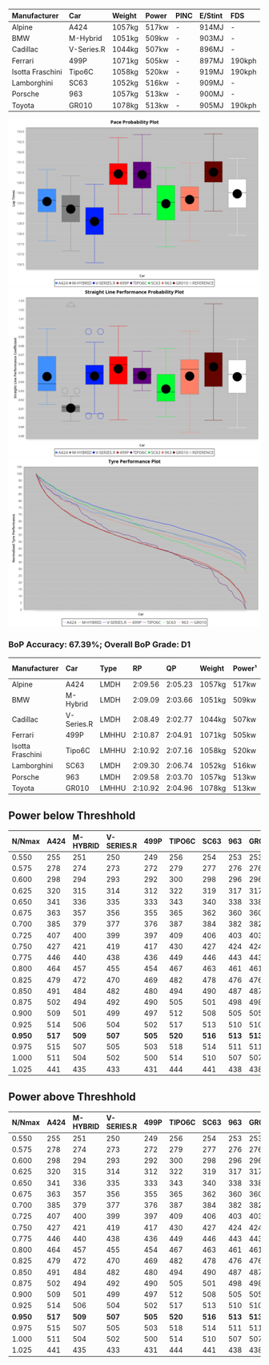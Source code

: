 | Manufacturer     | Car        | Weight | Power | PINC    | E/Stint | FDS     |
|:-|:-|:-|:-|:-|:-|:-|
| Alpine           | A424       | 1057kg | 517kw |    -    | 914MJ   |    -    |
| BMW              | M-Hybrid   | 1051kg | 509kw |    -    | 903MJ   |    -    |
| Cadillac         | V-Series.R | 1044kg | 507kw |    -    | 896MJ   |    -    |
| Ferrari          | 499P       | 1071kg | 505kw |    -    | 897MJ   | 190kph  |
| Isotta Fraschini | Tipo6C     | 1058kg | 520kw |    -    | 919MJ   | 190kph  |
| Lamborghini      | SC63       | 1052kg | 516kw |    -    | 909MJ   |    -    |
| Porsche          | 963        | 1057kg | 513kw |    -    | 900MJ   |    -    |
| Toyota           | GR010      | 1078kg | 513kw |    -    | 905MJ   | 190kph  |

![PACECHART](./IMG/ACOMETHOD.png)
![STRAIGHTLINEPERFORMANCECHART](./IMG/ACOMETHOD_sp.png)
![TYREPERFORMANCECHART](./IMG/ACOMETHOD_tw.png)

### BoP Accuracy: 67.39%; Overall BoP Grade: D1
| Manufacturer     | Car        | Type  | RP      | QP      | Weight | Power¹ | Threshhold | PINC    | Power² | E/Stint | AVG Vmax  | FDS     | RDLC | L/Stint | BOP-Grade | Model Accuracy | Model Points | Match% |
|:-|:-|:-|:-|:-|:-|:-|:-|:-|:-|:-|:-|:-|:-|:-|:-|:-|:-|:-|
| Alpine           | A424       | LMDH  | 2:09.56 | 2:05.23 | 1057kg | 517kw  | 210.0kph   |    -    | 517kw  |  914MJ  | 301.74kph |    -    | 1.01 | 25      | +C2       | 100.00%        | 642          | 74.92% |
| BMW              | M-Hybrid   | LMDH  | 2:09.09 | 2:03.66 | 1051kg | 509kw  | 210.0kph   |    -    | 509kw  |  903MJ  | 296.67kph |    -    | 1.02 | 25      | -D1       | 100.00%        | 1714         | 68.37% |
| Cadillac         | V-Series.R | LMDH  | 2:08.49 | 2:02.77 | 1044kg | 507kw  | 210.0kph   |    -    | 507kw  |  896MJ  | 300.98kph |    -    | 1.02 | 25      | -Ω1       | 98.95%         | 2271         | 48.50% |
| Ferrari          | 499P       | LMHHU | 2:10.87 | 2:04.91 | 1071kg | 505kw  | 210.0kph   |    -    | 505kw  |  897MJ  | 301.10kph | 190kph  | 1.02 | 25      | +C2       | 99.93%         | 2718         | 72.69% |
| Isotta Fraschini | Tipo6C     | LMHHU | 2:10.92 | 2:07.16 | 1058kg | 520kw  | 210.0kph   |    -    | 520kw  |  919MJ  | 302.17kph | 190kph  | 1.05 | 25      | +Ω1       | 92.36%         | 133          | 33.86% |
| Lamborghini      | SC63       | LMDH  | 2:09.30 | 2:06.74 | 1052kg | 516kw  | 210.0kph   |    -    | 516kw  |  909MJ  | 299.68kph |    -    | 1.04 | 25      | -B2       | 96.54%         | 418          | 81.72% |
| Porsche          | 963        | LMDH  | 2:09.58 | 2:03.70 | 1057kg | 513kw  | 210.0kph   |    -    | 513kw  |  900MJ  | 301.38kph |    -    | 1.01 | 25      | -A2       | 99.98%         | 6168         | 90.58% |
| Toyota           | GR010      | LMHHU | 2:10.92 | 2:04.96 | 1078kg | 513kw  | 210.0kph   |    -    | 513kw  |  905MJ  | 301.96kph | 190kph  | 1.01 | 25      | +D1       | 98.53%         | 3557         | 68.51% |

## Power below Threshhold
| N/Nmax    | A424    | M-HYBRID | V-SERIES.R | 499P    | TIPO6C  | SC63    | 963     | GR010   |
|:-|:-|:-|:-|:-|:-|:-|:-|:-|
|  0.550    |  255    |  251     |  250       |  249    |  256    |  254    |  253    |  253    |
|  0.575    |  278    |  274     |  273       |  272    |  279    |  277    |  276    |  276    |
|  0.600    |  298    |  294     |  293       |  292    |  300    |  298    |  296    |  296    |
|  0.625    |  320    |  315     |  314       |  312    |  322    |  319    |  317    |  317    |
|  0.650    |  341    |  336     |  335       |  333    |  343    |  340    |  338    |  338    |
|  0.675    |  363    |  357     |  356       |  355    |  365    |  362    |  360    |  360    |
|  0.700    |  385    |  379     |  377       |  376    |  387    |  384    |  382    |  382    |
|  0.725    |  407    |  400     |  399       |  397    |  409    |  406    |  403    |  403    |
|  0.750    |  427    |  421     |  419       |  417    |  430    |  427    |  424    |  424    |
|  0.775    |  446    |  440     |  438       |  436    |  449    |  446    |  443    |  443    |
|  0.800    |  464    |  457     |  455       |  454    |  467    |  463    |  461    |  461    |
|  0.825    |  479    |  472     |  470       |  469    |  482    |  478    |  476    |  476    |
|  0.850    |  491    |  484     |  482       |  480    |  494    |  490    |  487    |  487    |
|  0.875    |  502    |  494     |  492       |  490    |  505    |  501    |  498    |  498    |
|  0.900    |  509    |  501     |  499       |  497    |  512    |  508    |  505    |  505    |
|  0.925    |  514    |  506     |  504       |  502    |  517    |  513    |  510    |  510    |
| **0.950** | **517** | **509**  | **507**    | **505** | **520** | **516** | **513** | **513** |
|  0.975    |  515    |  507     |  505       |  503    |  518    |  514    |  511    |  511    |
|  1.000    |  511    |  504     |  502       |  500    |  514    |  510    |  507    |  507    |
|  1.025    |  441    |  435     |  433       |  431    |  444    |  441    |  438    |  438    |

## Power above Threshhold
| N/Nmax    | A424    | M-HYBRID | V-SERIES.R | 499P    | TIPO6C  | SC63    | 963     | GR010   |
|:-|:-|:-|:-|:-|:-|:-|:-|:-|
|  0.550    |  255    |  251     |  250       |  249    |  256    |  254    |  253    |  253    |
|  0.575    |  278    |  274     |  273       |  272    |  279    |  277    |  276    |  276    |
|  0.600    |  298    |  294     |  293       |  292    |  300    |  298    |  296    |  296    |
|  0.625    |  320    |  315     |  314       |  312    |  322    |  319    |  317    |  317    |
|  0.650    |  341    |  336     |  335       |  333    |  343    |  340    |  338    |  338    |
|  0.675    |  363    |  357     |  356       |  355    |  365    |  362    |  360    |  360    |
|  0.700    |  385    |  379     |  377       |  376    |  387    |  384    |  382    |  382    |
|  0.725    |  407    |  400     |  399       |  397    |  409    |  406    |  403    |  403    |
|  0.750    |  427    |  421     |  419       |  417    |  430    |  427    |  424    |  424    |
|  0.775    |  446    |  440     |  438       |  436    |  449    |  446    |  443    |  443    |
|  0.800    |  464    |  457     |  455       |  454    |  467    |  463    |  461    |  461    |
|  0.825    |  479    |  472     |  470       |  469    |  482    |  478    |  476    |  476    |
|  0.850    |  491    |  484     |  482       |  480    |  494    |  490    |  487    |  487    |
|  0.875    |  502    |  494     |  492       |  490    |  505    |  501    |  498    |  498    |
|  0.900    |  509    |  501     |  499       |  497    |  512    |  508    |  505    |  505    |
|  0.925    |  514    |  506     |  504       |  502    |  517    |  513    |  510    |  510    |
| **0.950** | **517** | **509**  | **507**    | **505** | **520** | **516** | **513** | **513** |
|  0.975    |  515    |  507     |  505       |  503    |  518    |  514    |  511    |  511    |
|  1.000    |  511    |  504     |  502       |  500    |  514    |  510    |  507    |  507    |
|  1.025    |  441    |  435     |  433       |  431    |  444    |  441    |  438    |  438    |
